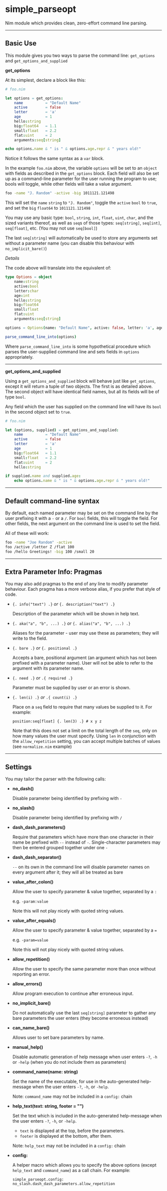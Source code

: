 # simple_parseopt
Nim module which provides clean, zero-effort command line parsing.

---

## Basic Use

This module gives you two ways to parse the command line: `get_options` and `get_options_and_supplied`


**get_options**

At its simplest, declare a block like this:

```nim
# foo.nim

let options = get_options:
    name          = "Default Name"
    active        = false
    letter        = 'a'
    age           = 1
    hello:string
    big:float64   = 1.1
    small:float   = 2.2
    flat:uint     = 2
    arguments:seq[string]

echo options.name & " is " & options.age.repr & " years old!"
```

Notice it follows the same syntax as a `var` block.

In the example `foo.nim` above, the variable `options` will be set to an `object` with fields as described in the `get_options` block.  Each field will also be set up as a command-line parameter for the user running the program to use; bools will toggle, while other fields will take a value argument.

```bash
foo -name "J. Random" -active -big 1011121.121498
```

This will set the `name` `string` to `"J. Random"`, toggle the `active` `bool` to `true`, and set the `big` `float64` to `1011121.121498`

You may use any basic type: `bool`, `string`, `int`, `float`, `uint`, `char`, and the sized variants thereof, as well as `seq`s of those types: `seq[string]`, `seq[int]`, `seq[float]`, etc. (You may not use `seq[bool]`)

The last `seq[string]` will automatically be used to store any arguments set without a parameter name (you can disable this behaviour with `no_implicit_bare()`)


*Details*

The code above will translate into the equivalent of:

```nim
type Options = object
    name:string
    active:bool
    letter:char
    age:int
    hello:string
    big:float64
    small:float
    flat:uint
    arguments:seq[string]

options = Options(name: "Default Name", active: false, letter: 'a', age: 1, big: 1.1, small: 2.2, flat: 2)

parse_command_line_into(options)
```

Where `parse_command_line_into` is some hypothetical procedure which parses the user-supplied command line and sets fields in `options` appropriately.

---

**get_options_and_supplied**

Using a `get_options_and_supplied` block will behave just like `get_options`, except it will return a tuple of two objects.  The first is as detailed above.  The second object will have identical field names, but all its fields will be of type `bool`.

Any field which the user has supplied on the command line will have its `bool` in the second object set to `true`.

```nim
# foo.nim

let (options, supplied) = get_options_and_supplied:
    name          = "Default Name"
    active        = false
    letter        = 'a'
    age           = 1
    big:float64   = 1.1
    small:float   = 2.2
    flat:uint     = 2
    hello:string

if supplied.name and supplied.age:
    echo options.name & " is " & options.age.repr & " years old!"
```

---

## Default command-line syntax

By default, each named parameter may be set on the command line by the user prefixing it with a `-` or a `/`.  For `bool` fields, this will toggle the field.  For other fields, the next argument on the command line is used to set the field.

All of these will work:

```bash
foo -name "Joe Random" -active
foo /active /letter Z /flat 100
foo /hello Greetings! -big 100 /small 20
```

---

## Extra Parameter Info: Pragmas

You may also add pragmas to the end of any line to modify parameter behaviour.  Each pragma has a more verbose alias, if you prefer that style of code.

* `{. info("text") .}` *or* `{. description("text") .}`

    Description of the parameter which will be shown in help text.


* `{. aka("a", "b", ...) .}` *or* `{. alias("a", "b", ...) .}`

    Aliases for the parameter - user may use these as parameters; they will write to the field.


* `{. bare .}` *or* `{. positional .}`

    Accepts a bare, positional argument (an argument which has not been prefixed with a parameter name).  User will not be able to refer to the argument with its parameter name.


* `{. need .}` *or* `.{ required .}`

    Parameter must be supplied by user or an error is shown.


* `{. len(i) .}` *or* `.{ count(i) .}`

    Place on a `seq` field to require that many values be supplied to it. For example:

    `position:seq[float] {. len(3) .} # x y z`

    Note that this does not set a limit on the total length of the `seq`, only on how many values the user must specify.  Using `len` in conjunction with the `allow_repetition` setting, you can accept multiple batches of values (see `normalize.nim` example)

---

## Settings

You may tailor the parser with the following calls:


* **no_dash()**

    Disable parameter being identified by prefixing with `-`


* **no_slash()**

    Disable parameter being identified by prefixing with `/`


* **dash_dash_parameters()**

    Require that parameters which have more than one character in their name be prefixed with `--` instead of `-`. Single-character parameters may then be entered grouped together under one `-`

* **dash_dash_separator()**

    `--` on its own in the command line will disable parameter names on every argument after it; they will all be treated as bare

* **value_after_colon()**

    Allow the user to specify parameter & value together, separated by a `:`

    e.g. `-param:value`

    Note this will not play nicely with quoted string values.

* **value_after_equals()**

    Allow the user to specify parameter & value together, separated by a `=`

    e.g. `-param=value`

    Note this will not play nicely with quoted string values.

* **allow_repetition()**

    Allow the user to specify the same parameter more than once without reporting an error.

* **allow_errors()**

    Allow program execution to continue after erroneous input.

* **no_implicit_bare()**

    Do not automatically use the last `seq[string]` parameter to gather any bare parameters the user enters (they become erroneous instead)

* **can_name_bare()**

    Allows user to set bare parameters by name.

* **manual_help()**

    Disable automatic generation of help message when user enters `-?`, `-h` or `-help` (when you do not include them as parameters)


* **command_name(name: string)**

    Set the name of the executable, for use in the auto-generated
    help-message when the user enters `-?`, `-h`, or `-help`.

    Note: `command_name` may not be included in a `config:` chain


* **help_text(text: string, footer = "")**

    Set the text which is included in the auto-generated help-message when the user enters `-?`, `-h`, or `-help`.

    * `text` is displayed at the top, before the parameters.
    * `footer` is displayed at the bottom, after them.

    Note: `help_text` may not be included in a `config:` chain

* **config:**

    A helper macro which allows you to specify the above options (except `help_text` and `command_name`) as a call chain.  For example:

    `simple_parseopt.config: no_slash.dash_dash_parameters.allow_repetition`
